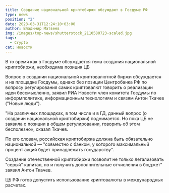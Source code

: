 ```yaml
---
title: Cоздание национальной криптобиржи обсуждают в Госдуме РФ
type: news
position: "2"
date: 2023-03-31T12:24:10+03:00
author: Владимир Матвеев
img: /images/top-news/shutterstock_2110580723-scaled.jpg
tags:
  - Crypto
cat: Новости
---
```

В то время как в Госдуме обсуждается тема создания национальной криптобиржи, необходима позиция ЦБ

Вопрос о создании национальной криптовалютной биржи обсуждается и на площадке Госдумы, однако без позиции Центробанка РФ по вопросу регулирования самих криптовалют говорить о реализации идеи бессмысленно, заявил РИА Новости член комитета Госдумы по информполитике, информационным технологиям и связям Антон Ткачев ("Новые люди").

"На различных площадках, в том числе и в ГД, данный вопрос (о создании национальной криптобиржи) поднимается. Но пока ЦБ не заявила о позиции в общем регулировании, говорить об этом бесполезно»,  сказал Ткачев.

По его словам, российская криптобиржа должна быть обязательно национальной — "совместно с банком, у которого максимальный процент акций будет принадлежать государству".

Создание отечественной криптобиржи позволит не только легализовать "серый" капитал, но и получить дополнительные отчисления в бюджет" заявил Антон Ткачев.

ЦБ РФ готов допустить использование криптовалюты в международных расчетах.
